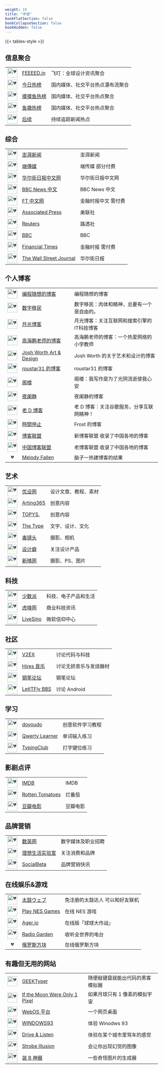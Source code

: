 ```yaml
---
weight: 10
title: "冲浪"
bookFlatSection: false
bookCollapseSection: false
bookHidden: false
---
```


{{< tables-style >}}


## 信息聚合

|  |  |  |
| :----: | ---- | ---- |
| <img loading="lazy" width="32px" alt="💔" src="https://www.feeeedin.com/favicon.ico"> | [FEEEED.in](https://www.feeeedin.com/) | 飞叮：全球设计资讯聚合 |
| <img loading="lazy" width="32px" alt="💔" src="https://tophub.today/favicon.ico"> | [今日热榜](https://tophub.today/) | 国内媒体、社交平台热点瀑布流聚合 |
| <img loading="lazy" width="32px" alt="💔" src="https://momoyu.cc/favicon32.ico"> | [摸摸鱼热榜](https://momoyu.cc) | 国内媒体、社交平台热点聚合 |
| <img loading="lazy" width="32px" alt="💔" src="https://mo.fish/fish.ico"> | [鱼塘热榜](https://mo.fish) | 国内媒体、社交平台热点聚合 |
| <img loading="lazy" width="32px" alt="💔" src="https://assets-1256259474.cos.ap-shanghai.myqcloud.com/static/img/icon-180.jpg"> | [后续](https://houxu.app) | 持续追踪新闻热点 |

## 综合

|  |  |  |
| :----: | ---- | ---- |
| <img loading="lazy" width="32px" alt="💔" src="https://www.thepaper.cn/favicon.ico"> | [澎湃新闻](https://www.thepaper.cn) | 澎湃新闻 |
| <img loading="lazy" width="32px" alt="💔" src="https://theinitium.com/favicon.ico"> | [端傳媒](https://theinitium.com) | 端传媒 部分付费 |
| <img loading="lazy" width="32px" alt="💔" src="https://s.wsj.net/img/meta/wsj_favicon-32x32.png"> | [华尔街日报中文网](https://cn.wsj.com/) | 华尔街日报中文网 |
| <img loading="lazy" width="32px" alt="💔" src="https://www.bbc.com/apple-touch-icon.png"> | [BBC News 中文](https://www.bbc.com/zhongwen/simp) | BBC News 中文 |
| <img loading="lazy" width="32px" alt="💔" src="https://www.ftchinese.com/favicon.ico"> | [FT 中文网](http://www.ftchinese.com/) | 金融时报中文 需付费 |
| <img loading="lazy" width="32px" alt="💔" src="https://www.ap.org/assets/images/framework/favicon-32x32.png"> | [Associated Press](https://www.ap.org) | 美联社 |
| <img loading="lazy" width="32px" alt="💔" src="https://www.reuters.com/pf/resources/icons/favicon.ico?d=55"> | [Reuters](https://www.reuters.com) | 路透社 |
| <img loading="lazy" width="32px" alt="💔" src="https://www.bbc.com/favicon.ico"> | [BBC](https://www.bbc.com) | BBC |
| <img loading="lazy" width="32px" alt="💔" src="https://www.ft.com/__origami/service/image/v2/images/raw/ftlogo-v1%3Abrand-ft-logo-square-coloured?source=update-logos&format=png&width=32&height=32"> | [Financial Times](https://www.ft.com/) | 金融时报 需付费 |
| <img loading="lazy" width="32px" alt="💔" src="https://s.wsj.net/img/meta/wsj_favicon-32x32.png"> | [The Wall Street Journal](https://www.wsj.com/) | 华尔街日报 |

## 个人博客

|  |  |  |
| :----: | ---- | ---- |
| <img loading="lazy" width="32px" alt="💔" src="https://program-think.blogspot.com/favicon.ico"> | [编程随想的博客](https://program-think.blogspot.com/) | 编程随想的博客 |
| <img loading="lazy" width="32px" alt="💔" src="https://shuziyimin.org/favicon.ico"> | [数字移民](https://blog.shuziyimin.org) | 数字移民：肉体和精神，总要有一个是自由的。 |
| <img loading="lazy" width="32px" alt="💔" src="https://www.williamlong.info/images/apple-touch-icon.png"> | [月光博客](http://www.williamlong.info/) | 月光博客：关注互联网和搜索引擎的IT科技博客 |
| <img loading="lazy" width="32px" alt="💔" src="https://www.gaohaipeng.com/favicon.ico"> | [高海鹏老师的博客](https://www.gaohaipeng.com) | 高海鹏老师的博客：一个热爱网络的小学教师 |
| <img loading="lazy" width="32px" alt="💔" src="https://joshworth.com/jpw/wp-content/uploads/2019/09/logosmall19-32.png"> | [Josh Worth Art & Design](https://joshworth.com) | Josh Worth 的关于艺术和设计的博客 |
| <img loading="lazy" width="32px" alt="💔" src="https://www.star31s.com/favicon.ico"> | [roustar31 的博客](https://www.star31s.com/) | roustar31 的博客 |
| <img loading="lazy" width="32px" alt="💔" src="https://xuying.org/favicon.ico"> | [阁楼](http://xuying.org) | 阁楼：我写作是为了光阴流逝使我心安 |
| <img loading="lazy" width="32px" alt="💔" src="https://www.yelanjing.com/favicon.ico"> | [夜阑静](http://www.yelanjing.com) | 夜阑静的博客 |
| <img loading="lazy" width="32px" alt="💔" src="https://laod.cn/wp-content/uploads/2021/03/favicon.ico"> | [老 D 博客](https://laod.cn) | 老 D 博客：关注谷歌服务，分享互联网精神！ |
| <img loading="lazy" width="32px" alt="💔" src="https://d2fan.com/favicon.ico"> | [時間停止](https://d2fan.com/) | Frost 的博客 |
| <img loading="lazy" width="32px" alt="💔" src="https://blorg.cn/favicon.ico"> | [博客联盟](https://blorg.cn/) | 新博客联盟 收录了中国各地的博客 |
| <img loading="lazy" width="32px" alt="💔" src="https://zgboke.org/favicon.ico"> | [中国博客联盟](https://zgboke.org) | 老博客联盟 收录了中国各地的博客 |
| 💔 | [Melody Fallen](https://melodyfallen.github.io/) | 脑子一热建博客的结果 |

## 艺术

|  |  |  |
| :----: | ---- | ---- |
| <img loading="lazy" width="32px" alt="💔" src="https://image.uisdc.com/wp-content/uploads/2018/05/uisdc-ico-apple.jpg"> | [优设网](https://www.uisdc.com) | 设计文章、教程、素材 |
| <img loading="lazy" width="32px" alt="💔" src="https://arting365.com/favicon.ico)"> | [Arting365](https://arting365.com/) | 创意内容 |
| <img loading="lazy" width="32px" alt="💔" src="https://m.topys.cn/favicon.ico"> | [TOPYS.](https://www.topys.cn) | 创意内容 |
| <img loading="lazy" width="32px" alt="💔" src="https://www.thetype.com/wp-content/themes/tib_style/images/favicon/favicon-32x32.png"> | [The Type](https://thetype.com) | 文字、设计、文化 |
| <img loading="lazy" width="32px" alt="💔" src="https://www.dujingtou.com/favicon.ico"> | [毒镜头](https://www.dujingtou.com) | 摄影、相机 |
| <img loading="lazy" width="32px" alt="💔" src="https://cdn.shejipi.com/favicon-32x32.png"> | [设计癖](https://www.shejipi.com/) | 关注设计产品 |
| <img loading="lazy" width="32px" alt="💔" src="https://www.sioe.cn/favicon.ico"> | [新晴网](https://www.sioe.cn) | 摄影、PS、图片 |

## 科技

|  |  |  |
| :----: | ---- | ---- |
| <img loading="lazy" width="32px" alt="💔" src="https://cdn.sspai.com/sspai/assets/img/favicon/icon.ico"> | [少数派](https://sspai.com) | 科技、电子产品和生活 |
| <img loading="lazy" width="32px" alt="💔" src="https://m.huxiu.com/favicon.ico"> | [虎嗅网](https://www.huxiu.com) | 商业科技资讯 |
| <img loading="lazy" width="32px" alt="💔" src="https://livesino.net/favicon.ico"> | [LiveSino](https://livesino.net) | 微软信仰中心 |

## 社区

|  |  |  |
| :----: | ---- | ---- |
| <img loading="lazy" width="32px" alt="💔" src="https://www.v2ex.com/favicon.ico"> | [V2EX](https://www.v2ex.com) | 讨论代码与科技 |
| <img loading="lazy" width="32px" alt="💔" src="https://dsdlove.com/favicon.ico"> | [Hires 音乐](https://dsdlove.com) | 讨论无损音乐与发烧器材 |
| <img loading="lazy" width="32px" alt="💔" src="https://www.penbbs.com/favicon.ico"> | [钢笔论坛](http://www.penbbs.com/) | 钢笔论坛 |
| <img loading="lazy" width="32px" alt="💔" src="https://bbs.letitfly.me/favicon.ico"> | [LetITFly BBS](https://bbs.letitfly.me) | 讨论 Android |

## 学习

|  |  |  |
| :----: | ---- | ---- |
| <img loading="lazy" width="32px" alt="💔" src="https://www.doyoudo.com/favicon.ico"> | [doyoudo](https://www.doyoudo.com/) | 创意软件学习教程 |
| <img loading="lazy" width="32px" alt="💔" src="https://qwerty.liumingye.cn/favicon-32x32.png"> | [Qwerty Learner](https://qwerty.liumingye.cn/) | 单词输入练习 |
| <img loading="lazy" width="32px" alt="💔" src="https://static.typingclub.com/m/corp2/img/favicon.png"> | [TypingClub](https://www.typingclub.com/) | 打字键位练习 |

## 影剧点评

|  |  |  |
| :----: | ---- | ---- |
| <img loading="lazy" width="32px" alt="💔" src="https://m.imdb.com/favicon.ico"> | [IMDB](https://www.imdb.com) | IMDB |
| <img loading="lazy" width="32px" alt="💔" src="https://www.rottentomatoes.com/favicon.ico"> | [Rotten Tomatoes](https://www.rottentomatoes.com/) | 烂番茄 |
| <img loading="lazy" width="32px" alt="💔" src="https://m.douban.com/favicon.ico"> | [豆瓣电影](https://movie.douban.com/) | 豆瓣电影 |

## 品牌营销

|  |  |  |
| :----: | ---- | ---- |
| <img loading="lazy" width="32px" alt="💔" src="https://m.digitaling.com/favicon.ico"> | [数英网](https://www.digitaling.com) | 数字媒体及职业招聘 |
| <img loading="lazy" width="32px" alt="💔" src="https://static.toodaylab.com/static/favicon.ico"> | [理想生活实验室](https://www.toodaylab.com) | 关注消费和品牌 |
| <img loading="lazy" width="32px" alt="💔" src="https://socialbeta.com/favicon.ico"> | [SocialBeta](https://socialbeta.com/) | 品牌营销快讯 |

## 在线娱乐&游戏

|  |  |  |
| :----: | ---- | ---- |
| <img loading="lazy" width="32px" alt="💔" src="https://taiko.uk/taiko/assets-201202-p1/img/favicon.png"> | [太鼓ウェブ](https://taiko.bui.pm/) | 免注册的太鼓达人 可以和好友联机 |
| <img loading="lazy" width="32px" alt="💔" src="https://www.yikm.net/f.png"> | [Play NES Games](https://www.yikm.net/) | 在线 NES 游戏 |
| <img loading="lazy" width="32px" alt="💔" src="https://agar.io/favicon.ico"> | [Ager.io](https://agar.io/) | 在线版「球球大作战」 |
| <img loading="lazy" width="32px" alt="💔" src="https://radio.garden/public/icons/ios/ios-appicon-76-76.png"> | [Radio Garden](http://radio.garden/) | 收听全世界的电台 |
| 💔 | [俄罗斯方块](https://chvin.github.io/react-tetris/) | 在线俄罗斯方块 |

## 有趣但无用的网站

|  |  |  |
| :----: | ---- | ---- |
| <img loading="lazy" width="32px" alt="💔" src="https://geektyper.com/favicon.ico"> | [GEEKTyper](https://geektyper.com/) | 随便敲键盘就能出代码的黑客模拟器 |
| <img loading="lazy" width="32px" alt="💔" src="https://joshworth.com/jpw/wp-content/uploads/2019/09/logosmall19-32.png"> | [If the Moon Were Only 1 Pixel](http://www.joshworth.com/dev/pixelspace/pixelspace_solarsystem.html) | 如果月球只有 1 像素的模拟宇宙 |
| <img loading="lazy" width="32px" alt="💔" src="https://www.25os.com/favicon.ico"> | [WebOS 平台](http://www.25os.com/) | 一个网页桌面 |
| <img loading="lazy" width="32px" alt="💔" src="https://www.windows93.net/favicon.ico"> | [WINDOWS93](http://www.windows93.net/) | 体验 Winodws 93 |
| <img loading="lazy" width="32px" alt="💔" src="https://driveandlisten.herokuapp.com/favicon.ico"> | [Drive & Listen](https://driveandlisten.herokuapp.com/) | 体验在某个城市里驾车的感觉 |
| <img loading="lazy" width="32px" alt="💔" src="https://strobe.cool/favicon.ico"> | [Strobe Illusion](https://strobe.cool/) | 会让你出现幻觉的图像 |
| <img loading="lazy" width="32px" alt="💔" src="https://www.ifanjian.net/favicon.ico"> | [装 B 神器](http://zb.fanjian.net/) | 一些奇怪图片的生成器 |





